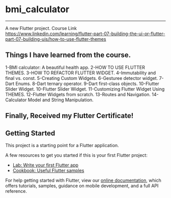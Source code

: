 # bmi_calculator
--------------------------
A new Flutter project.
Course Link https://www.linkedin.com/learning/flutter-part-07-building-the-ui-or-flutter-part-07-building-uis/how-to-use-flutter-themes

Things I have learned from the course.
--------------------------
1-BMI calculator: A beautiful health app.
2-HOW TO USE FLUTTER THEMES.
3-HOW TO REFACTOR FLUTTER WIDGET.
4-Immutability and final vs. const.
5-Creating Custom Widgets.
6-Gesturee detector widget.
7-Dart Enums.
8-Dart ternary operator.
9-Dart first-class objects.
10-Flutter Slider Widget.
10-Flutter Slider Widget.
11-Customizing Flutter Widget Using THEMES. 
12-Flutter Widgets from scratch.
13-Routes and Navigation.
14-Calculator Model and String Manipulation.

Finally, Received my Flutter Certificate!
--------------------------
## Getting Started

This project is a starting point for a Flutter application.

A few resources to get you started if this is your first Flutter project:

- [Lab: Write your first Flutter app](https://flutter.dev/docs/get-started/codelab)
- [Cookbook: Useful Flutter samples](https://flutter.dev/docs/cookbook)

For help getting started with Flutter, view our
[online documentation](https://flutter.dev/docs), which offers tutorials,
samples, guidance on mobile development, and a full API reference.
